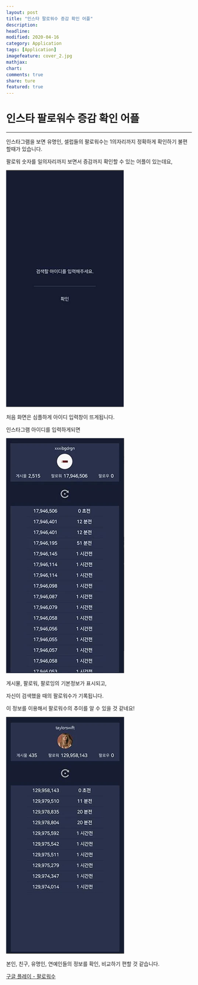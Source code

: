 ```yaml
---
layout: post
title: "인스타 팔로워수 증감 확인 어플"
description:
headline:
modified: 2020-04-16
category: Application
tags: [Application]
imagefeature: cover_2.jpg
mathjax:
chart:
comments: true
share: ture
featured: true
---
```


# 인스타 팔로워수 증감 확인 어플

---------------------------------------


인스타그램을 보면 유명인, 셀럽들의 팔로워수는 1의자리까지 정확하게 확인하기 불편할때가 있습니다.  

팔로워 숫자를 일의자리까지 보면서 증감까지 확인할 수 있는 어플이 있는데요,  

![Follower1](/images/post/Follower1.png "Follower1")   

처음 화면은 심플하게 아이디 입력창이 뜨게됩니다.  

인스타그램 아이디를 입력하게되면  

![Follower2](/images/post/Follower2.png "Follower2")

게시물, 팔로워, 팔로잉의 기본정보가 표시되고,  

자신이 검색했을 때의 팔로워수가 기록됩니다.  

이 정보를 이용해서 팔로워수의 추이를 알 수 있을 것 같네요!  

![Follower3](/images/post/Follower3.png "Follower3")

본인, 친구, 유명인, 연예인들의 정보를 확인, 비교하기 편할 것 같습니다.  

[구글 플레이 - 팔로워수](https://play.google.com/store/apps/details?id=com.kxxxgs.findfollowernum&hl=ko "구글 플레이 - 팔로워수")  
